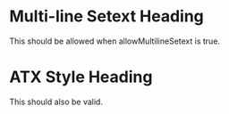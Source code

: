 Multi-line
Setext Heading
==============

This should be allowed when allowMultilineSetext is true.

# ATX Style Heading

This should also be valid.
